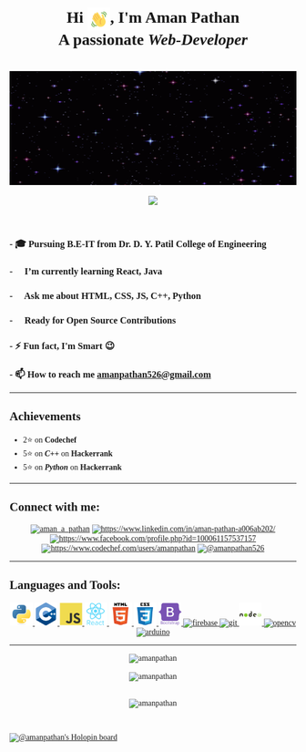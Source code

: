 <body style="font-family: 'Merriweather', serif;">


<h1 align="center" style="font-family: 'Merriweather', serif;">Hi <img src="./img/wavegif.gif" width="40px" height="40px" align="center"/>, I'm <b>Aman Pathan</b><br>
A passionate <i><b>Web-Developer</b></i></h1>

# <img src="./img/bg.gif" width="100%" height="200px" align="center" />
  
<p align="center">
<img src="https://readme-typing-svg.herokuapp.com/?lines=Front-end%20web%20Developer;    Self-taught%20Coder;
  Love%20Competitive%20Programming;Always%20learning%20New%20Things&font=Fira%20Code&center=true&width=440&height=45&color=ffd000&vCenter=true&size=22"></a>
</p>


<!-- <p align="left"> <img src="https://komarev.com/ghpvc/?username=amanpathan&label=Profile%20views&color=0e75b6&style=flat" alt="amanpathan" /> </p> -->

<br/>

### - 🎓 Pursuing **B.E-IT** from **Dr. D. Y. Patil College of Engineering**

### - 🌱 I’m currently learning **React, Java**

### - 📢 Ask me about **HTML, CSS, JS, C++, Python**

### - 🤝 Ready for **Open Source Contributions**

### - ⚡ Fun fact, **I'm Smart 😉**

### - 📫 How to reach me **amanpathan526@gmail.com**
  
---

## Achievements
- 2⭐ on **Codechef**
- 5⭐ on ***C++*** on **Hackerrank**
- 5⭐ on ***Python*** on **Hackerrank**

---
  
## Connect with me:

<p align="center">
<a href="https://twitter.com/aman_a_pathan" target="blank"><img align="center" src="https://raw.githubusercontent.com/rahuldkjain/github-profile-readme-generator/master/src/images/icons/Social/twitter.svg" alt="aman_a_pathan" height="30" width="40" /></a>
<a href="https://linkedin.com/in/https://www.linkedin.com/in/aman-pathan-a006ab202/" target="blank"><img align="center" src="https://raw.githubusercontent.com/rahuldkjain/github-profile-readme-generator/master/src/images/icons/Social/linked-in-alt.svg" alt="https://www.linkedin.com/in/aman-pathan-a006ab202/" height="30" width="40" /></a>
<a href="https://fb.com/https://www.facebook.com/profile.php?id=100061157537157" target="blank"><img align="center" src="https://raw.githubusercontent.com/rahuldkjain/github-profile-readme-generator/master/src/images/icons/Social/facebook.svg" alt="https://www.facebook.com/profile.php?id=100061157537157" height="30" width="40" /></a>
<a href="https://www.codechef.com/users/https://www.codechef.com/users/amanpathan" target="blank"><img align="center" src="https://api.iconify.design/simple-icons/codechef.svg?color=%23f2f2f2" alt="https://www.codechef.com/users/amanpathan" height="30" width="40" /></a>
<a href="https://www.hackerrank.com/@amanpathan526" target="blank"><img align="center" src="https://raw.githubusercontent.com/rahuldkjain/github-profile-readme-generator/master/src/images/icons/Social/hackerrank.svg" alt="@amanpathan526" height="30" width="40" /></a>

</p>

---
  
## Languages and Tools:

<p align="center"><a href="https://www.python.org" target="_blank" rel="noreferrer"> <img src="https://raw.githubusercontent.com/devicons/devicon/master/icons/python/python-original.svg" alt="python" width="40" height="40"/> </a><a href="https://www.w3schools.com/cpp/" target="_blank" rel="noreferrer"> <img src="https://raw.githubusercontent.com/devicons/devicon/master/icons/cplusplus/cplusplus-original.svg" alt="cplusplus" width="40" height="40"/> </a><a href="https://developer.mozilla.org/en-US/docs/Web/JavaScript" target="_blank" rel="noreferrer"> <img src="https://raw.githubusercontent.com/devicons/devicon/master/icons/javascript/javascript-original.svg" alt="javascript" width="40" height="40"/> </a><a href="https://reactjs.org/" target="_blank" rel="noreferrer"> <img src="https://raw.githubusercontent.com/devicons/devicon/master/icons/react/react-original-wordmark.svg" alt="react" width="40" height="40"/> </a><a href="https://www.w3.org/html/" target="_blank" rel="noreferrer"> <img src="https://raw.githubusercontent.com/devicons/devicon/master/icons/html5/html5-original-wordmark.svg" alt="html5" width="40" height="40"/> </a> <a href="https://www.w3schools.com/css/" target="_blank" rel="noreferrer"> <img src="https://raw.githubusercontent.com/devicons/devicon/master/icons/css3/css3-original-wordmark.svg" alt="css3" width="40" height="40"/> </a><a href="https://getbootstrap.com" target="_blank" rel="noreferrer"> <img src="https://raw.githubusercontent.com/devicons/devicon/master/icons/bootstrap/bootstrap-plain-wordmark.svg" alt="bootstrap" width="40" height="40"/> </a><a href="https://firebase.google.com/" target="_blank" rel="noreferrer"> <img src="https://www.vectorlogo.zone/logos/firebase/firebase-icon.svg" alt="firebase" width="40" height="40"/> </a> <a href="https://git-scm.com/" target="_blank" rel="noreferrer"> <img src="https://www.vectorlogo.zone/logos/git-scm/git-scm-icon.svg" alt="git" width="40" height="40"/> </a> <a href="https://nodejs.org" target="_blank" rel="noreferrer"> <img src="https://raw.githubusercontent.com/devicons/devicon/master/icons/nodejs/nodejs-original-wordmark.svg" alt="nodejs" width="40" height="40"/> </a><a href="https://opencv.org/" target="_blank" rel="noreferrer"> <img src="https://www.vectorlogo.zone/logos/opencv/opencv-icon.svg" alt="opencv" width="40" height="40"/> </a> <a href="https://www.arduino.cc/" target="_blank" rel="noreferrer"> <img src="https://cdn.worldvectorlogo.com/logos/arduino-1.svg" alt="arduino" width="40" height="40"/><a>
</p>
 
---
  
<div align="center">
<img align="center" src="https://github-readme-stats.vercel.app/api/top-langs?username=amanpathan&show_icons=true&locale=en&layout=compact" alt="amanpathan" />
</div>
<br/>
<div align="center">
<img align="center" src="https://github-readme-stats.vercel.app/api?username=amanpathan&show_icons=true&locale=en" alt="amanpathan" />
</div>
<br/>
<div align="center">
<p><img align="center" src="https://github-readme-streak-stats.herokuapp.com/?user=amanpathan&" alt="amanpathan" /></p>
</div>


&nbsp; 

[![@amanpathan's Holopin board](https://holopin.me/amanpathan)](https://holopin.io/@amanpathan)

</body>
